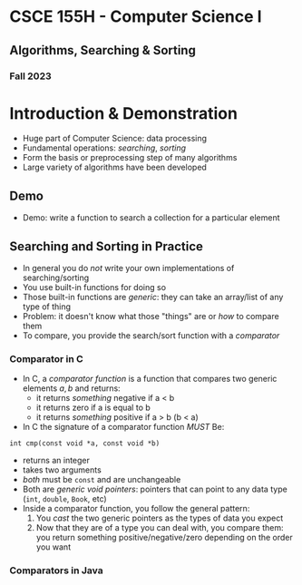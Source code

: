 
# CSCE 155H - Computer Science I
## Algorithms, Searching & Sorting
### Fall 2023

# Introduction & Demonstration

* Huge part of Computer Science: data processing
* Fundamental operations: *searching*, *sorting*
* Form the basis or preprocessing step of many algorithms
* Large variety of algorithms have been developed  

## Demo

* Demo: write a function to search a collection for a particular element

## Searching and Sorting in Practice

* In general you do *not* write your own implementations of searching/sorting
* You use built-in functions for doing so
* Those built-in functions are *generic*: they can take an array/list of any type of thing
* Problem: it doesn't know what those "things" are or *how* to compare them
* To compare, you provide the search/sort function with a *comparator*

### Comparator in C

* In C, a *comparator function* is a function that compares two  generic elements $a, b$ and returns:
  * it returns *something* negative if a < b
  * it returns zero if a is equal to b
  * it returns *something* positive if a > b (b < a)
* In C the signature of a comparator function *MUST* Be:

`int cmp(const void *a, const void *b)`

* returns an integer
* takes two arguments
* *both* must be `const` and are unchangeable
* Both are *generic void pointers*: pointers that can point to any data type (`int`, `double`, `Book`, etc)
* Inside a comparator function, you follow the general pattern:
  1. You *cast* the two generic pointers as the types of data you expect
  2. Now that they are of a type you can deal with, you compare them: you return something positive/negative/zero depending on the order you want

### Comparators in Java



```text







```
